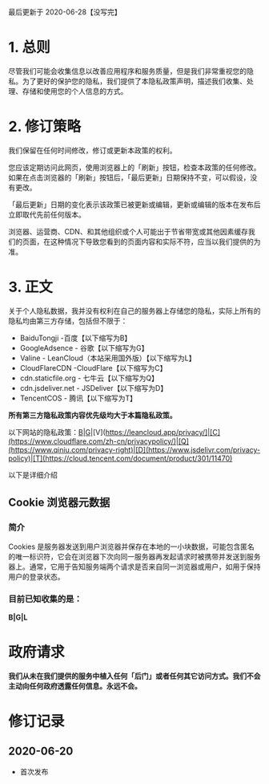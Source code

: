 <div class="message"><div class="message-body">最后更新于 2020-06-28【没写完】</div></div>

# 1. 总则

尽管我们可能会收集信息以改善应用程序和服务质量，但是我们非常重视您的隐私。为了更好的保护您的隐私，我们提供了本隐私政策声明，描述我们收集、处理、存储和使用您的个人信息的方式。

# 2. 修订策略

我们保留在任何时间修改，修订或更新本政策的权利。

<div class="message is-warning"><div class="message-body">
<p>您应该定期访问此网页，使用浏览器上的「刷新」按钮，检查本政策的任何修改。如果在点击浏览器的「刷新」按钮后，「最后更新」日期保持不变，可以假设，没有更改。</p>
</div></div>

「最后更新」日期的变化表示该政策已被更新或编辑，更新或编辑的版本在发布后立即取代先前任何版本。

浏览器、运营商、CDN、和其他组织或个人可能出于节省带宽或其他因素缓存我们的页面，在这种情况下导致您看到的页面内容和实际不符，应当以我们提供的为准。


# 3. 正文

关于个人隐私数据，我并没有权利在自己的服务器上存储您的隐私，实际上所有的隐私均由第三方存储，包括但不限于：

- BaiduTongji -百度【以下缩写为B】
- GoogleAdsence - 谷歌【以下缩写为G】
- Valine - LeanCloud（本站采用国外版）【以下缩写为L】
- CloudFlareCDN -CloudFlare【以下缩写为C】
- cdn.staticfile.org - 七牛云【以下缩写为Q】
- cdn.jsdeliver.net - JSDeliver【以下缩写为D】
- TencentCOS - 腾讯【以下缩写为T】

**所有第三方隐私政策内容优先级均大于本篇隐私政策。**

以下网站的隐私政策：[B](http://privacy.baidu.com/detail?id=288)|[G](https://policies.google.com/technologies/product-privacy)|[V](https://leancloud.app/privacy/]|[C](https://www.cloudflare.com/zh-cn/privacypolicy/)|[Q](https://www.qiniu.com/privacy-right)|[D](https://www.jsdelivr.com/privacy-policy)|[T](https://cloud.tencent.com/document/product/301/11470)

以下是详细介绍

## Cookie 浏览器元数据

### 简介

Cookies 是服务器发送到用户浏览器并保存在本地的一小块数据，可能包含匿名的唯一标识符，它会在浏览器下次向同一服务器再发起请求时被携带并发送到服务器上。通常，它用于告知服务端两个请求是否来自同一浏览器或用户，如用于保持用户的登录状态。

### 目前已知收集的是：

**B|G|L**


# 政府请求

<div class="message is-success"><div class="message-body">
<p><strong>我们从未在我们提供的服务中植入任何「后门」或者任何其它访问方式。我们不会主动向任何政府透露任何信息。永远不会。</strong></p>
</div></div>

# 修订记录

## 2020-06-20

- 首次发布
